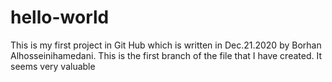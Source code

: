 # hello-world
This is my first project in Git Hub which is written in Dec.21.2020 by Borhan Alhosseinihamedani. This is the first branch of the file that I have created. It seems very valuable
